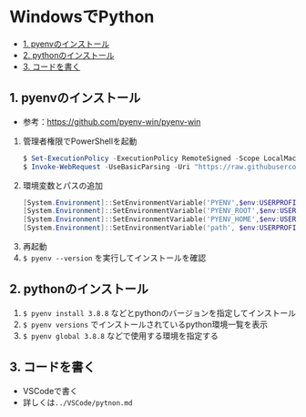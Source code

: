 # WindowsでPython

- [1. pyenvのインストール](#1-pyenvのインストール)
- [2. pythonのインストール](#2-pythonのインストール)
- [3. コードを書く](#3-コードを書く)

## 1. pyenvのインストール
- 参考：https://github.com/pyenv-win/pyenv-win

1. 管理者権限でPowerShellを起動
   ```PowerSHell
   $ Set-ExecutionPolicy -ExecutionPolicy RemoteSigned -Scope LocalMachine
   $ Invoke-WebRequest -UseBasicParsing -Uri "https://raw.githubusercontent.com/pyenv-win/pyenv-win/master/pyenv-win/install-pyenv-win.ps1" -OutFile "./install-pyenv-win.ps1"; &"./install-pyenv-win.ps1"
   ```
2. 環境変数とパスの追加
    ```PowerShell
    [System.Environment]::SetEnvironmentVariable('PYENV',$env:USERPROFILE + "\.pyenv\pyenv-win\","User")
    [System.Environment]::SetEnvironmentVariable('PYENV_ROOT',$env:USERPROFILE + "\.pyenv\pyenv-win\","User")
    [System.Environment]::SetEnvironmentVariable('PYENV_HOME',$env:USERPROFILE + "\.pyenv\pyenv-win\","User")
    [System.Environment]::SetEnvironmentVariable('path', $env:USERPROFILE + "\.pyenv\pyenv-win\bin;" + $env:USERPROFILE + "\.pyenv\pyenv-win\shims;" + [System.Environment]::GetEnvironmentVariable('path', "User"),"User")
    ```
3. 再起動
4. `$ pyenv --version` を実行してインストールを確認

## 2. pythonのインストール
1. `$ pyenv install 3.8.8` などとpythonのバージョンを指定してインストール
2. `$ pyenv versions` でインストールされているpython環境一覧を表示
3. `$ pyenv global 3.8.8` などで使用する環境を指定する

## 3. コードを書く
- VSCodeで書く
- 詳しくは`../VSCode/pytnon.md`